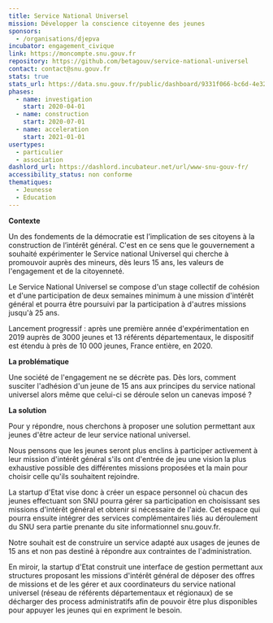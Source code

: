 ```yaml
---
title: Service National Universel
mission: Développer la conscience citoyenne des jeunes
sponsors:
  - /organisations/djepva
incubator: engagement_civique
link: https://moncompte.snu.gouv.fr
repository: https://github.com/betagouv/service-national-universel
contact: contact@snu.gouv.fr
stats: true
stats_url: https://data.snu.gouv.fr/public/dashboard/9331f066-bc6d-4e32-a481-4831e1ec5174?date=thisyear&d%25C3%25A9partement=
phases:
  - name: investigation
    start: 2020-04-01
  - name: construction
    start: 2020-07-01
  - name: acceleration
    start: 2021-01-01
usertypes:
  - particulier
  - association
dashlord_url: https://dashlord.incubateur.net/url/www-snu-gouv-fr/
accessibility_status: non conforme
thematiques:
  - Jeunesse
  - Education
---
```

**Contexte**

Un des fondements de la démocratie est l’implication de ses citoyens à la construction de l’intérêt général. C'est en ce sens que le gouvernement a souhaité expérimenter le Service national Universel qui cherche à promouvoir auprès des mineurs, dès leurs 15 ans, les valeurs de l'engagement et de la citoyenneté.

Le Service National Universel se compose d'un stage collectif de cohésion et d'une participation de deux semaines minimum à une mission d'intérêt général et pourra être poursuivi par la participation à d'autres missions jusqu'à 25 ans.

Lancement progressif : après une première année d'expérimentation en 2019 auprès de 3000 jeunes et 13 référents départementaux, le dispositif est étendu à près de 10 000 jeunes, France entière, en 2020.

**La problématique** 

Une société de l'engagement ne se décrète pas. Dès lors, comment susciter l'adhésion d'un jeune de 15 ans aux principes du service national universel alors même que celui-ci se déroule selon un canevas imposé ?

**La solution**

Pour y répondre, nous cherchons à proposer une solution permettant aux jeunes d'être acteur de leur service national universel.

Nous pensons que les jeunes seront plus enclins à participer activement à leur mission d'intérêt général s'ils ont d'entrée de jeu une vision la plus exhaustive possible des différentes missions proposées et la main pour choisir celle qu'ils souhaitent rejoindre.

La startup d'Etat vise donc à créer un espace personnel où chacun des jeunes effectuant son SNU pourra gérer sa participation en choisissant ses missions d'intérêt général et obtenir si nécessaire de l'aide. Cet espace qui pourra ensuite intégrer des services complémentaires liés au déroulement du SNU sera partie prenante du site informationnel snu.gouv.fr.

Notre souhait est de construire un service adapté aux usages de jeunes de 15 ans et non pas destiné à répondre aux contraintes de l'administration.

En miroir, la startup d'Etat construit une interface de gestion permettant aux structures proposant les missions d'intérêt général de déposer des offres de missions et de les gérer et aux coordinateurs du service national universel (réseau de référents départementaux et régionaux) de se décharger des process administratifs afin de pouvoir être plus disponibles pour appuyer les jeunes qui en expriment le besoin.

